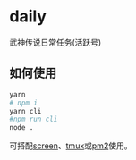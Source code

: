 # daily

武神传说日常任务(活跃号)

## 如何使用

```bash
yarn
# npm i
yarn cli
#npm run cli
node .
```

可搭配[screen](https://www.runoob.com/linux/linux-comm-screen.html)、[tmux](https://github.com/tmux/tmux/wiki/Getting-Started)或[pm2](https://pm2.keymetrics.io/docs/usage/quick-start/)使用。
